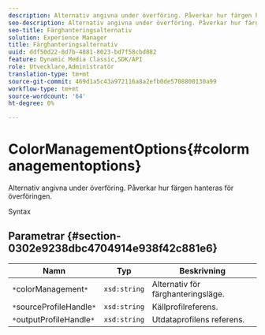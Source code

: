 ```yaml
---
description: Alternativ angivna under överföring. Påverkar hur färgen hanteras för överföringen.
seo-description: Alternativ angivna under överföring. Påverkar hur färgen hanteras för överföringen.
seo-title: Färghanteringsalternativ
solution: Experience Manager
title: Färghanteringsalternativ
uuid: ddf50d22-8d7b-4881-8023-bd7f58cbd882
feature: Dynamic Media Classic,SDK/API
role: Utvecklare,Administratör
translation-type: tm+mt
source-git-commit: 469d1a5c43a972116a8a2efb0de5708800130a99
workflow-type: tm+mt
source-wordcount: '64'
ht-degree: 0%

---
```



# ColorManagementOptions{#colormanagementoptions}

Alternativ angivna under överföring. Påverkar hur färgen hanteras för överföringen.

Syntax

## Parametrar {#section-0302e9238dbc4704914e938f42c881e6}

| Namn | Typ | Beskrivning |
|---|---|---|
| `*`colorManagement`*` | `xsd:string` | Alternativ för färghanteringsläge. |
| `*`sourceProfileHandle`*` | `xsd:string` | Källprofilreferens. |
| `*`outputProfileHandle`*` | `xsd:string` | Utdataprofilens referens. |

